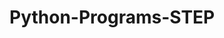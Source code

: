 # Python-Programs-STEP
       
  
            
                
               
                         
                       
             
  

